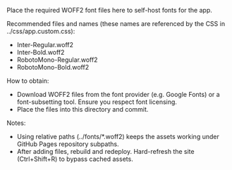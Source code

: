 Place the required WOFF2 font files here to self-host fonts for the app.

Recommended files and names (these names are referenced by the CSS in ../css/app.custom.css):

- Inter-Regular.woff2
- Inter-Bold.woff2
- RobotoMono-Regular.woff2
- RobotoMono-Bold.woff2

How to obtain:
- Download WOFF2 files from the font provider (e.g. Google Fonts) or a font-subsetting tool. Ensure you respect font licensing.
- Place the files into this directory and commit.

Notes:
- Using relative paths (../fonts/*.woff2) keeps the assets working under GitHub Pages repository subpaths.
- After adding files, rebuild and redeploy. Hard-refresh the site (Ctrl+Shift+R) to bypass cached assets.
